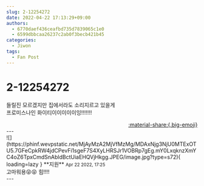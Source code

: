 ```yaml
---
slug: 2-12254272
date: 2022-04-22 17:13:29+09:00
authors:
  - 6770daef436ceafbd735d7839065c1e0
  - 6599dbbcaa26237c2ab0f3becb421b45
categories:
  - Jiwon
tags:
  - Fan Post
---
```


# 2-12254272

<div class="post-container" markdown="1">
<div class="content-container md-sidebar__scrollwrap" markdown="1">

들릴진 모르겠지만 집에서라도 소리지르고 있을게<br>프로미스나인 화이티이이이이이잉!!!!!!!

</div>
</div>

<div style="text-align: right;" markdown="1">
<a href="https://weverse.io/fromis9/fanpost/2-12254272" style="text-align: right;">:material-share:{.big-emoji}</a>
</div>
---

<div class="comments-container md-sidebar__scrollwrap" markdown="1">
<div class="comment" markdown="1">
<div class='id-container' markdown="1">
![](https://phinf.wevpstatic.net/MjAyMzA2MjVfMzMg/MDAxNjg3NjU0MTExOTU5.7GFeCpkRW4jdCPevFi1sgeF7S4XyLHRSJr1VOBRp7gEg.mY0LxqknzXmYC4oZ6TpxCmdSnAbldBctUiaEHQVjHkgg.JPEG/image.jpg?type=s72){ loading=lazy }
**<span class="artist">지원</span>** <small>Apr 22 2022, 17:25</small><br>
</div>
<div class='comment-body' markdown="1">
고마워용😝😝 힘!!!!
</div>
</div>
</div>
---
